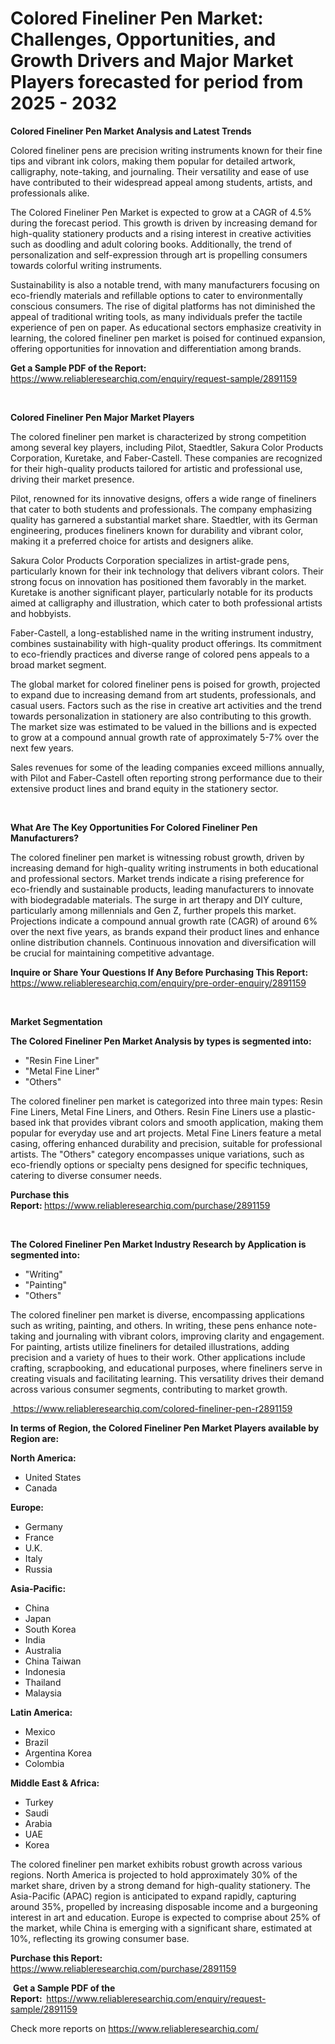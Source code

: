 <p><h1>Colored Fineliner Pen Market: Challenges, Opportunities, and Growth Drivers and Major Market Players forecasted for period from 2025 - 2032</h1></p><p><strong>Colored Fineliner Pen Market Analysis and Latest Trends</strong></p>
<p><p>Colored fineliner pens are precision writing instruments known for their fine tips and vibrant ink colors, making them popular for detailed artwork, calligraphy, note-taking, and journaling. Their versatility and ease of use have contributed to their widespread appeal among students, artists, and professionals alike.</p><p>The Colored Fineliner Pen Market is expected to grow at a CAGR of 4.5% during the forecast period. This growth is driven by increasing demand for high-quality stationery products and a rising interest in creative activities such as doodling and adult coloring books. Additionally, the trend of personalization and self-expression through art is propelling consumers towards colorful writing instruments.</p><p>Sustainability is also a notable trend, with many manufacturers focusing on eco-friendly materials and refillable options to cater to environmentally conscious consumers. The rise of digital platforms has not diminished the appeal of traditional writing tools, as many individuals prefer the tactile experience of pen on paper. As educational sectors emphasize creativity in learning, the colored fineliner pen market is poised for continued expansion, offering opportunities for innovation and differentiation among brands.</p></p>
<p><strong>Get a Sample PDF of the Report:&nbsp;</strong> <a href="https://www.reliableresearchiq.com/enquiry/request-sample/2891159?utm_campaign=3455&utm_medium=2&utm_source=Github&utm_content=ia&utm_term=14032025&utm_id=colored-fineliner-pen">https://www.reliableresearchiq.com/enquiry/request-sample/2891159</a></p>
<p>&nbsp;</p>
<p><strong>Colored Fineliner Pen Major Market Players</strong></p>
<p><p>The colored fineliner pen market is characterized by strong competition among several key players, including Pilot, Staedtler, Sakura Color Products Corporation, Kuretake, and Faber-Castell. These companies are recognized for their high-quality products tailored for artistic and professional use, driving their market presence.</p><p>Pilot, renowned for its innovative designs, offers a wide range of fineliners that cater to both students and professionals. The company emphasizing quality has garnered a substantial market share. Staedtler, with its German engineering, produces fineliners known for durability and vibrant color, making it a preferred choice for artists and designers alike.</p><p>Sakura Color Products Corporation specializes in artist-grade pens, particularly known for their ink technology that delivers vibrant colors. Their strong focus on innovation has positioned them favorably in the market. Kuretake is another significant player, particularly notable for its products aimed at calligraphy and illustration, which cater to both professional artists and hobbyists.</p><p>Faber-Castell, a long-established name in the writing instrument industry, combines sustainability with high-quality product offerings. Its commitment to eco-friendly practices and diverse range of colored pens appeals to a broad market segment.</p><p>The global market for colored fineliner pens is poised for growth, projected to expand due to increasing demand from art students, professionals, and casual users. Factors such as the rise in creative art activities and the trend towards personalization in stationery are also contributing to this growth. The market size was estimated to be valued in the billions and is expected to grow at a compound annual growth rate of approximately 5-7% over the next few years.</p><p>Sales revenues for some of the leading companies exceed millions annually, with Pilot and Faber-Castell often reporting strong performance due to their extensive product lines and brand equity in the stationery sector.</p></p>
<p>&nbsp;</p>
<p><strong>What Are The Key Opportunities For Colored Fineliner Pen Manufacturers?</strong></p>
<p><p>The colored fineliner pen market is witnessing robust growth, driven by increasing demand for high-quality writing instruments in both educational and professional sectors. Market trends indicate a rising preference for eco-friendly and sustainable products, leading manufacturers to innovate with biodegradable materials. The surge in art therapy and DIY culture, particularly among millennials and Gen Z, further propels this market. Projections indicate a compound annual growth rate (CAGR) of around 6% over the next five years, as brands expand their product lines and enhance online distribution channels. Continuous innovation and diversification will be crucial for maintaining competitive advantage.</p></p>
<p><strong>Inquire or Share Your Questions If Any Before Purchasing This Report:</strong> <a href="https://www.reliableresearchiq.com/enquiry/pre-order-enquiry/2891159?utm_campaign=3455&utm_medium=2&utm_source=Github&utm_content=ia&utm_term=14032025&utm_id=colored-fineliner-pen">https://www.reliableresearchiq.com/enquiry/pre-order-enquiry/2891159</a></p>
<p>&nbsp;</p>
<p><strong>Market Segmentation</strong></p>
<p><strong>The Colored Fineliner Pen Market Analysis by types is segmented into:</strong></p>
<p><ul><li>"Resin Fine Liner"</li><li>"Metal Fine Liner"</li><li>"Others"</li></ul></p>
<p><p>The colored fineliner pen market is categorized into three main types: Resin Fine Liners, Metal Fine Liners, and Others. Resin Fine Liners use a plastic-based ink that provides vibrant colors and smooth application, making them popular for everyday use and art projects. Metal Fine Liners feature a metal casing, offering enhanced durability and precision, suitable for professional artists. The "Others" category encompasses unique variations, such as eco-friendly options or specialty pens designed for specific techniques, catering to diverse consumer needs.</p></p>
<p><strong>Purchase this Report:&nbsp;</strong><a href="https://www.reliableresearchiq.com/purchase/2891159?utm_campaign=3455&utm_medium=2&utm_source=Github&utm_content=ia&utm_term=14032025&utm_id=colored-fineliner-pen">https://www.reliableresearchiq.com/purchase/2891159</a></p>
<p>&nbsp;</p>
<p><strong>The Colored Fineliner Pen Market Industry Research by Application is segmented into:</strong></p>
<p><ul><li>"Writing"</li><li>"Painting"</li><li>"Others"</li></ul></p>
<p><p>The colored fineliner pen market is diverse, encompassing applications such as writing, painting, and others. In writing, these pens enhance note-taking and journaling with vibrant colors, improving clarity and engagement. For painting, artists utilize fineliners for detailed illustrations, adding precision and a variety of hues to their work. Other applications include crafting, scrapbooking, and educational purposes, where fineliners serve in creating visuals and facilitating learning. This versatility drives their demand across various consumer segments, contributing to market growth.</p></p>
<p><a href="https://www.reliableresearchiq.com/colored-fineliner-pen-r2891159?utm_campaign=3455&utm_medium=2&utm_source=Github&utm_content=ia&utm_term=14032025&utm_id=colored-fineliner-pen">&nbsp;https://www.reliableresearchiq.com/colored-fineliner-pen-r2891159</a></p>
<p><strong>In terms of Region, the Colored Fineliner Pen Market Players available by Region are:</strong></p>
<p>
    <p> <strong> North America: </strong>
        <ul>
            <li>United States</li>
            <li>Canada</li>
        </ul>
        </p> 
    <p> <strong> Europe: </strong>
        <ul>
            <li>Germany</li>
            <li>France</li>
            <li>U.K.</li>
            <li>Italy</li>
            <li>Russia</li>
        </ul>
        </p> 
    <p> <strong> Asia-Pacific: </strong>
        <ul>
            <li>China</li>
            <li>Japan</li>
            <li>South Korea</li>
            <li>India</li>
            <li>Australia</li>
            <li>China Taiwan</li>
            <li>Indonesia</li>
            <li>Thailand</li>
            <li>Malaysia</li>
        </ul>
        </p> 
    <p> <strong> Latin America: </strong>
        <ul>
            <li>Mexico</li>
            <li>Brazil</li>
            <li>Argentina Korea</li>
            <li>Colombia</li>
        </ul>
        </p> 
    <p> <strong> Middle East & Africa: </strong>
        <ul>
            <li>Turkey</li>
            <li>Saudi</li>
            <li>Arabia</li>
            <li>UAE</li>
            <li>Korea</li>
        </ul>
    </p>
    </p>
<p><p>The colored fineliner pen market exhibits robust growth across various regions. North America is projected to hold approximately 30% of the market share, driven by a strong demand for high-quality stationery. The Asia-Pacific (APAC) region is anticipated to expand rapidly, capturing around 35%, propelled by increasing disposable income and a burgeoning interest in art and education. Europe is expected to comprise about 25% of the market, while China is emerging with a significant share, estimated at 10%, reflecting its growing consumer base.</p></p>
<p><strong>Purchase this Report: </strong><a href="https://www.reliableresearchiq.com/purchase/2891159?utm_campaign=3455&utm_medium=2&utm_source=Github&utm_content=ia&utm_term=14032025&utm_id=colored-fineliner-pen">https://www.reliableresearchiq.com/purchase/2891159</a></p>
<p>&nbsp;<strong>Get a Sample PDF of the Report:&nbsp;&nbsp;</strong><a href="https://www.reliableresearchiq.com/enquiry/request-sample/2891159?utm_campaign=3455&utm_medium=2&utm_source=Github&utm_content=ia&utm_term=14032025&utm_id=colored-fineliner-pen">https://www.reliableresearchiq.com/enquiry/request-sample/2891159</a></p>
<p><strong></strong></p>
<p>Check more reports on <a href="https://www.reliableresearchiq.com/?utm_campaign=3455&utm_medium=2&utm_source=Github&utm_content=ia&utm_term=14032025&utm_id=colored-fineliner-pen">https://www.reliableresearchiq.com/</a></p>